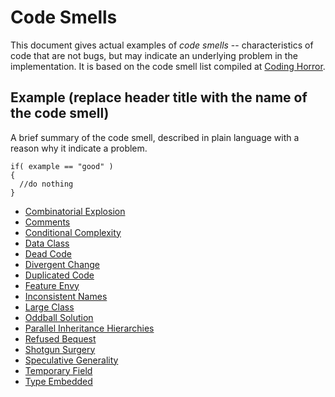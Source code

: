 # Code Smells

This document gives actual examples of *code smells* -- characteristics of code that are not bugs, but may indicate an underlying problem in the implementation. It is based on the code smell list compiled at [Coding Horror](https://blog.codinghorror.com/code-smells/).

## Example (replace header title with the name of the code smell)

A brief summary of the code smell, described in plain language with a reason why it indicate a problem.

```{programming-language}
if( example == "good" )
{
  //do nothing
}
```

* [Combinatorial Explosion](combinatorial-explosion.md)
* [Comments](comments.md)
* [Conditional Complexity](conditional-complexity.md)
* [Data Class](data-class.md)
* [Dead Code](dead-code.md)
* [Divergent Change]()
* [Duplicated Code]()
* [Feature Envy]()
* [Inconsistent Names](inconsistent-names.md)
* [Large Class](large-class.md)
* [Oddball Solution]()
* [Parallel Inheritance Hierarchies]()
* [Refused Bequest]()
* [Shotgun Surgery](shotgun-surgery.md)
* [Speculative Generality]()
* [Temporary Field](temporary-field.md)
* [Type Embedded](type-embed.md)


